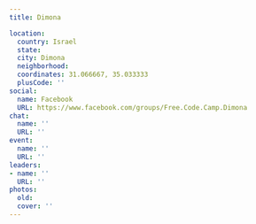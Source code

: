```yaml
---
title: Dimona

location:
  country: Israel
  state: 
  city: Dimona
  neighborhood: 
  coordinates: 31.066667, 35.033333
  plusCode: ''
social:
  name: Facebook
  URL: https://www.facebook.com/groups/Free.Code.Camp.Dimona
chat:
  name: ''
  URL: ''
event:
  name: ''
  URL: ''
leaders:
- name: ''
  URL: ''
photos:
  old: 
  cover: ''
---
```

